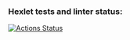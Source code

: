 ### Hexlet tests and linter status:
[![Actions Status](https://github.com/pipyka383/frontend-project-44/actions/workflows/hexlet-check.yml/badge.svg)](https://github.com/pipyka383/frontend-project-44/actions)